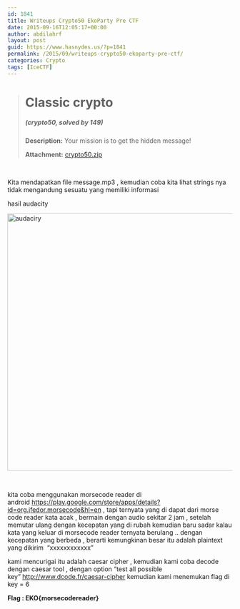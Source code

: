 ```yaml
---
id: 1841
title: Writeups Crypto50 EkoParty Pre CTF
date: 2015-09-16T12:05:17+00:00
author: abdilahrf
layout: post
guid: https://www.hasnydes.us/?p=1841
permalink: /2015/09/writeups-crypto50-ekoparty-pre-ctf/
categories: Crypto
tags: [IceCTF]
---
```

> # Classic crypto
> 
> ##### (crypto50, solved by 149)
> 
> **Description:** Your mission is to get the hidden message!
> 
> **Attachment:** [crypto50.zip](https://ctf.ekoparty.org/static/files/crypto50.zip)

&nbsp;

Kita mendapatkan file message.mp3 , kemudian coba kita lihat strings nya tidak mengandung sesuatu yang memiliki informasi


hasil audacity

[<img class="aligncenter size-large wp-image-1842" src="http://abdilahrf.github.io/images/2015/09/audaciry-1024x576.png" alt="audaciry" width="1024" height="576" />](http://abdilahrf.github.io/images/2015/09/audaciry.png)

&nbsp;

kita coba menggunakan morsecode reader di android https://play.google.com/store/apps/details?id=org.jfedor.morsecode&hl=en , tapi ternyata yang di dapat dari morse code reader kata acak , bermain dengan audio sekitar 2 jam , setelah memutar ulang dengan kecepatan yang di rubah kemudian baru sadar kalau kata yang keluar di morsecode reader ternyata berulang .. dengan kecepatan yang berbeda , berarti kemungkinan besar itu adalah plaintext yang dikirim  &#8220;xxxxxxxxxxxx&#8221;

kami mencurigai itu adalah caesar cipher , kemudian kami coba decode dengan caesar tool , dengan option &#8220;test all possible key&#8221; http://www.dcode.fr/caesar-cipher kemudian kami menemukan flag di key = 6

**Flag : EKO{morsecodereader}**